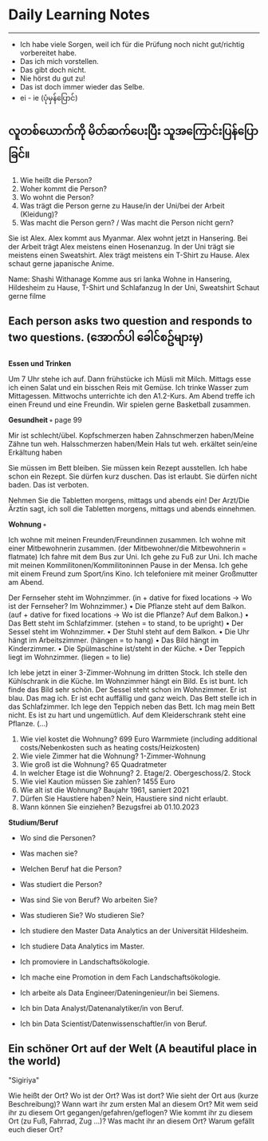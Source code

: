 # Daily Learning Notes
------

- Ich habe viele Sorgen, weil ich für die Prüfung noch nicht gut/richtig vorbereitet habe.
- Das ich mich vorstellen.
- Das gibt doch nicht.
- Nie hörst du gut zu!
- Das ist doch immer wieder das Selbe.
- ei - ie (ပုံမှန်ပြောင်)

## **လူတစ်ယောက်ကို မိတ်ဆက်ပေးပြီး သူအကြောင်းပြန်ပြောခြင်။**

1. Wie heißt die Person? 
2. Woher kommt die Person? 
3. Wo wohnt die Person? 
4. Was trägt die Person gerne zu Hause/in der Uni/bei der Arbeit (Kleidung)? 
5. Was macht die Person gern? / Was macht die Person nicht gern?

Sie ist Alex. 
Alex kommt aus Myanmar. 
Alex wohnt jetzt in Hansering.
Bei der Arbeit trägt Alex meistens einen Hosenanzug.
In der Uni trägt sie meistens einen Sweatshirt. 
Alex trägt meistens ein T-Shirt zu Hause.
Alex schaut gerne japanische Anime.

Name: Shashi Withanage
Komme aus sri lanka
Wohne in Hansering, Hildesheim
zu Hause, T-Shirt und Schlafanzug 
In der Uni, Sweatshirt
Schaut gerne filme

## **Each person asks two question and responds to two questions.** (အောက်ပါ ခေါင်စဥ်များမှ)

**Essen und Trinken**

Um 7 Uhr stehe ich auf. Dann frühstücke ich Müsli mit Milch.
Mittags esse ich einen Salat und ein bisschen Reis mit Gemüse.
Ich trinke Wasser zum Mittagessen. 
Mittwochs unterrichte ich den A1.2-Kurs.
Am Abend treffe ich einen Freund und eine Freundin.
Wir spielen gerne Basketball zusammen.


**Gesundheit ◦** 
page 99

Mir ist schlecht/übel.
Kopfschmerzen haben
Zahnschmerzen haben/Meine Zähne tun weh.
Halsschmerzen haben/Mein Hals tut weh.
erkältet sein/eine Erkältung haben

Sie müssen im Bett bleiben.
Sie müssen kein Rezept ausstellen.
Ich habe schon ein Rezept.
Sie dürfen kurz duschen. Das ist erlaubt.
Sie dürfen nicht baden. Das ist verboten.

Nehmen Sie die Tabletten morgens, mittags und abends ein!
Der Arzt/Die Ärztin sagt, ich soll die Tabletten morgens, mittags und abends einnehmen.

**Wohnung ◦**

Ich wohne mit meinen Freunden/Freundinnen zusammen.
Ich wohne mit einer Mitbewohnerin zusammen. (der Mitbewohner/die Mitbewohnerin = flatmate)
Ich fahre mit dem Bus zur Uni. Ich gehe zu Fuß zur Uni.
Ich mache mit meinen Kommilitonen/Kommilitoninnen Pause in der Mensa.
Ich gehe mit einem Freund zum Sport/ins Kino.
Ich telefoniere mit meiner Großmutter am Abend.

Der Fernseher steht im Wohnzimmer. (in + dative for fixed locations → Wo ist der Fernseher? Im Wohnzimmer.)
• Die Pflanze steht auf dem Balkon. (auf + dative for fixed locations → Wo ist die Pflanze? Auf dem Balkon.)
• Das Bett steht im Schlafzimmer. (stehen = to stand, to be upright)
• Der Sessel steht im Wohnzimmer.
• Der Stuhl steht auf dem Balkon.
• Die Uhr hängt im Arbeitszimmer. (hängen = to hang)
• Das Bild hängt im Kinderzimmer.
• Die Spülmaschine ist/steht in der Küche.
• Der Teppich liegt im Wohnzimmer. (liegen = to lie)

Ich lebe jetzt in einer 3-Zimmer-Wohnung im dritten Stock. Ich stelle den Kühlschrank in
die Küche. Im Wohnzimmer hängt ein Bild. Es ist bunt. Ich finde das Bild sehr schön. Der
Sessel steht schon im Wohnzimmer. Er ist blau. Das mag ich. Er ist echt auffällig und ganz
weich. Das Bett stelle ich in das Schlafzimmer. Ich lege den Teppich neben das Bett. Ich
mag mein Bett nicht. Es ist zu hart und ungemütlich. Auf dem Kleiderschrank steht eine
Pflanze. (...)

1. Wie viel kostet die Wohnung? 699 Euro Warmmiete (including additional costs/Nebenkosten such as heating costs/Heizkosten)
2. Wie viele Zimmer hat die Wohnung? 1-Zimmer-Wohnung
3. Wie groß ist die Wohnung? 65 Quadratmeter
4. In welcher Etage ist die Wohnung? 2. Etage/2. Obergeschoss/2. Stock
5. Wie viel Kaution müssen Sie zahlen? 1455 Euro
6. Wie alt ist die Wohnung? Baujahr 1961, saniert 2021
7. Dürfen Sie Haustiere haben? Nein, Haustiere sind nicht erlaubt.
8. Wann können Sie einziehen? Bezugsfrei ab 01.10.2023

**Studium/Beruf**

- Wo sind die Personen?
- Was machen sie?
- Welchen Beruf hat die Person?
- Was studiert die Person?

- Was sind Sie von Beruf? Wo arbeiten Sie?
- Was studieren Sie? Wo studieren Sie?

- Ich studiere den Master Data Analytics an der Universität Hildesheim.
- Ich studiere Data Analytics im Master.
- Ich promoviere in Landschaftsökologie.
- Ich mache eine Promotion in dem Fach Landschaftsökologie.
- Ich arbeite als Data Engineer/Dateningenieur/in bei Siemens.
- Ich bin Data Analyst/Datenanalytiker/in von Beruf.
- Ich bin Data Scientist/Datenwissenschaftler/in von Beruf.

## **Ein schöner Ort auf der Welt (A beautiful place in the world)**

"Sigiriya"

Wie heißt der Ort?
Wo ist der Ort?
Was ist dort? 
Wie sieht der Ort aus (kurze Beschreibung)? 
Wann wart ihr zum ersten Mal an diesem Ort?
Mit wem seid ihr zu diesem Ort gegangen/gefahren/geflogen? 
Wie kommt ihr zu diesem Ort (zu Fuß, Fahrrad, Zug …)?
Was macht ihr an diesem Ort?
Warum gefällt euch dieser Ort?